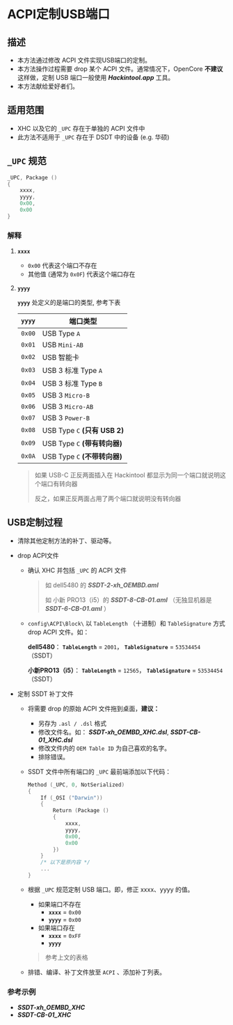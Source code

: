 # ACPI定制USB端口

## 描述

- 本方法通过修改 ACPI 文件实现USB端口的定制。
- 本方法操作过程需要 drop 某个 ACPI 文件。通常情况下，OpenCore **不建议** 这样做，定制 USB 端口一般使用 ***Hackintool.app*** 工具。
- 本方法献给爱好者们。

## 适用范围

- XHC 以及它的 `_UPC` 存在于单独的 ACPI 文件中
- 此方法不适用于 `_UPC` 存在于 DSDT 中的设备 (e.g. 华硕)

## `_UPC` 规范

```Swift
_UPC, Package ()
{
    xxxx,
    yyyy,
    0x00,
    0x00
}
```

### 解释

1. **`xxxx`**
   - `0x00` 代表这个端口不存在
   - 其他值 (通常为 `0x0F`) 代表这个端口存在

2. **`yyyy`**

   **`yyyy`** 处定义的是端口的类型, 参考下表

   | **`yyyy`** | 端口类型                      |
   | :------: | ----------------------------- |
   |  `0x00`  | USB Type `A`                  |
   |  `0x01`  | USB `Mini-AB`                 |
   |  `0x02`  | USB 智能卡                    |
   |  `0x03`  | USB 3 标准 Type `A`           |
   |  `0x04`  | USB 3 标准 Type `B`           |
   |  `0x05`  | USB 3 `Micro-B`               |
   |  `0x06`  | USB 3 `Micro-AB`              |
   |  `0x07`  | USB 3 `Power-B`               |
   |  `0x08`  | USB Type `C` **(只有 USB 2)** |
   |  `0x09`  | USB Type `C` **(带有转向器)** |
   |  `0x0A`  | USB Type `C` **(不带转向器)** |

   > 如果 USB-C 正反两面插入在 Hackintool 都显示为同一个端口就说明这个端口有转向器
   >
   > 反之，如果正反两面占用了两个端口就说明没有转向器

## USB定制过程

- 清除其他定制方法的补丁、驱动等。

- drop ACPI文件

  - 确认 XHC 并包括 `_UPC` 的 ACPI 文件
    > 如 dell5480 的 ***SSDT-2-xh_OEMBD.aml***
    >
    > 如 小新 PRO13（i5）的 ***SSDT-8-CB-01.aml*** （无独显机器是 ***SSDT-6-CB-01.aml*** ）

  - `config\ACPI\Block\` 以 `TableLength` （十进制）和 `TableSignature` 方式 drop ACPI 文件。如：

    **dell5480**： **`TableLength`** = `2001`， **`TableSignature`** = `53534454`（SSDT）

    **小新PRO13（i5）**： **`TableLength`** = `12565`， **`TableSignature`** = `53534454`（SSDT）

- 定制 SSDT 补丁文件

  - 将需要 drop 的原始 ACPI 文件拖到桌面，**建议：**

    - 另存为 `.asl / .dsl` 格式
    - 修改文件名。如： ***SSDT-xh_OEMBD_XHC.dsl***, ***SSDT-CB-01_XHC.dsl***
    - 修改文件内的 `OEM Table ID` 为自己喜欢的名字。
    - 排除错误。

  - SSDT 文件中所有端口的 `_UPC` 最前端添加以下代码：

    ```Swift
    Method (_UPC, 0, NotSerialized)
    {
        If (_OSI ("Darwin"))
        {
            Return (Package ()
            {
                xxxx,
                yyyy,
                0x00,
                0x00
            })
        }
        /* 以下是原内容 */
        ...
    }
    ```

  - 根据 `_UPC` 规范定制 USB 端口。即，修正 xxxx、yyyy 的值。

    - 如果端口不存在
      - **`xxxx`** = `0x00`
      - **`yyyy`** = `0x00`
    - 如果端口存在
      - **`xxxx`** = `0xFF`
      - **`yyyy`**

    > 参考上文的表格
  
  - 排错、编译、补丁文件放至 `ACPI` 、添加补丁列表。

### 参考示例

- ***SSDT-xh_OEMBD_XHC***
- ***SSDT-CB-01_XHC***
